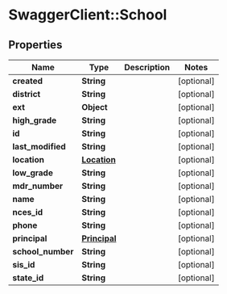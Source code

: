 # SwaggerClient::School

## Properties
Name | Type | Description | Notes
------------ | ------------- | ------------- | -------------
**created** | **String** |  | [optional] 
**district** | **String** |  | [optional] 
**ext** | **Object** |  | [optional] 
**high_grade** | **String** |  | [optional] 
**id** | **String** |  | [optional] 
**last_modified** | **String** |  | [optional] 
**location** | [**Location**](Location.md) |  | [optional] 
**low_grade** | **String** |  | [optional] 
**mdr_number** | **String** |  | [optional] 
**name** | **String** |  | [optional] 
**nces_id** | **String** |  | [optional] 
**phone** | **String** |  | [optional] 
**principal** | [**Principal**](Principal.md) |  | [optional] 
**school_number** | **String** |  | [optional] 
**sis_id** | **String** |  | [optional] 
**state_id** | **String** |  | [optional] 

